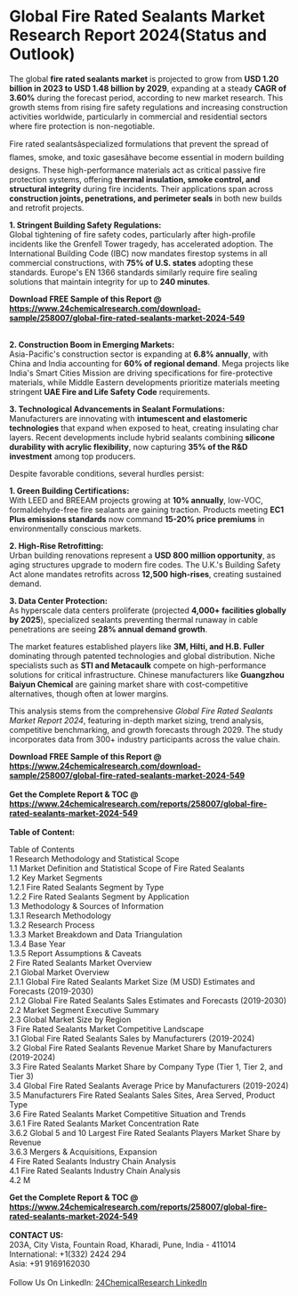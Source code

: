 <h1>Global Fire Rated Sealants Market Research Report 2024(Status and Outlook)</h1><p>The global <strong>fire rated sealants market</strong> is projected to grow from <strong>USD 1.20 billion in 2023 to USD 1.48 billion by 2029</strong>, expanding at a steady <strong>CAGR of 3.60%</strong> during the forecast period, according to new market research. This growth stems from rising fire safety regulations and increasing construction activities worldwide, particularly in commercial and residential sectors where fire protection is non-negotiable.</p><p>Fire rated sealantsâspecialized formulations that prevent the spread of flames, smoke, and toxic gasesâhave become essential in modern building designs. These high-performance materials act as critical passive fire protection systems, offering <strong>thermal insulation, smoke control, and structural integrity</strong> during fire incidents. Their applications span across <strong>construction joints, penetrations, and perimeter seals</strong> in both new builds and retrofit projects.</p><p><strong>1. Stringent Building Safety Regulations:</strong><br>
Global tightening of fire safety codes, particularly after high-profile incidents like the Grenfell Tower tragedy, has accelerated adoption. The International Building Code (IBC) now mandates firestop systems in all commercial constructions, with <strong>75% of U.S. states</strong> adopting these standards. Europe's EN 1366 standards similarly require fire sealing solutions that maintain integrity for up to <strong>240 minutes</strong>.</p><div><b>Download FREE Sample of this Report @ 
            <a href="https://www.24chemicalresearch.com/download-sample/258007/global-fire-rated-sealants-market-2024-549">
            https://www.24chemicalresearch.com/download-sample/258007/global-fire-rated-sealants-market-2024-549</a></b></div><br><p><strong>2. Construction Boom in Emerging Markets:</strong><br>
Asia-Pacific's construction sector is expanding at <strong>6.8% annually</strong>, with China and India accounting for <strong>60% of regional demand</strong>. Mega projects like India's Smart Cities Mission are driving specifications for fire-protective materials, while Middle Eastern developments prioritize materials meeting stringent <strong>UAE Fire and Life Safety Code</strong> requirements.</p><p><strong>3. Technological Advancements in Sealant Formulations:</strong><br>
Manufacturers are innovating with <strong>intumescent and elastomeric technologies</strong> that expand when exposed to heat, creating insulating char layers. Recent developments include hybrid sealants combining <strong>silicone durability with acrylic flexibility</strong>, now capturing <strong>35% of the R&amp;D investment</strong> among top producers.</p><p>Despite favorable conditions, several hurdles persist:</p><p><strong>1. Green Building Certifications:</strong><br>
With LEED and BREEAM projects growing at <strong>10% annually</strong>, low-VOC, formaldehyde-free fire sealants are gaining traction. Products meeting <strong>EC1 Plus emissions standards</strong> now command <strong>15-20% price premiums</strong> in environmentally conscious markets.</p><p><strong>2. High-Rise Retrofitting:</strong><br>
Urban building renovations represent a <strong>USD 800 million opportunity</strong>, as aging structures upgrade to modern fire codes. The U.K.'s Building Safety Act alone mandates retrofits across <strong>12,500 high-rises</strong>, creating sustained demand.</p><p><strong>3. Data Center Protection:</strong><br>
As hyperscale data centers proliferate (projected <strong>4,000+ facilities globally by 2025</strong>), specialized sealants preventing thermal runaway in cable penetrations are seeing <strong>28% annual demand growth</strong>.</p><p>The market features established players like <strong>3M, Hilti, and H.B. Fuller</strong> dominating through patented technologies and global distribution. Niche specialists such as <strong>STI and Metacaulk</strong> compete on high-performance solutions for critical infrastructure. Chinese manufacturers like <strong>Guangzhou Baiyun Chemical</strong> are gaining market share with cost-competitive alternatives, though often at lower margins.</p><p>This analysis stems from the comprehensive <em>Global Fire Rated Sealants Market Report 2024</em>, featuring in-depth market sizing, trend analysis, competitive benchmarking, and growth forecasts through 2029. The study incorporates data from 300+ industry participants across the value chain.</p><div><b>Download FREE Sample of this Report @ 
            <a href="https://www.24chemicalresearch.com/download-sample/258007/global-fire-rated-sealants-market-2024-549">
            https://www.24chemicalresearch.com/download-sample/258007/global-fire-rated-sealants-market-2024-549</a></b></div><br><div><b>Get the Complete Report & TOC @ 
            <a href="https://www.24chemicalresearch.com/reports/258007/global-fire-rated-sealants-market-2024-549">
            https://www.24chemicalresearch.com/reports/258007/global-fire-rated-sealants-market-2024-549</a></b></div><br>
            <b>Table of Content:</b><p>Table of Contents<br />
1 Research Methodology and Statistical Scope<br />
1.1 Market Definition and Statistical Scope of Fire Rated Sealants<br />
1.2 Key Market Segments<br />
1.2.1 Fire Rated Sealants Segment by Type<br />
1.2.2 Fire Rated Sealants Segment by Application<br />
1.3 Methodology & Sources of Information<br />
1.3.1 Research Methodology<br />
1.3.2 Research Process<br />
1.3.3 Market Breakdown and Data Triangulation<br />
1.3.4 Base Year<br />
1.3.5 Report Assumptions & Caveats<br />
2 Fire Rated Sealants Market Overview<br />
2.1 Global Market Overview<br />
2.1.1 Global Fire Rated Sealants Market Size (M USD) Estimates and Forecasts (2019-2030)<br />
2.1.2 Global Fire Rated Sealants Sales Estimates and Forecasts (2019-2030)<br />
2.2 Market Segment Executive Summary<br />
2.3 Global Market Size by Region<br />
3 Fire Rated Sealants Market Competitive Landscape<br />
3.1 Global Fire Rated Sealants Sales by Manufacturers (2019-2024)<br />
3.2 Global Fire Rated Sealants Revenue Market Share by Manufacturers (2019-2024)<br />
3.3 Fire Rated Sealants Market Share by Company Type (Tier 1, Tier 2, and Tier 3)<br />
3.4 Global Fire Rated Sealants Average Price by Manufacturers (2019-2024)<br />
3.5 Manufacturers Fire Rated Sealants Sales Sites, Area Served, Product Type<br />
3.6 Fire Rated Sealants Market Competitive Situation and Trends<br />
3.6.1 Fire Rated Sealants Market Concentration Rate<br />
3.6.2 Global 5 and 10 Largest Fire Rated Sealants Players Market Share by Revenue<br />
3.6.3 Mergers & Acquisitions, Expansion<br />
4 Fire Rated Sealants Industry Chain Analysis<br />
4.1 Fire Rated Sealants Industry Chain Analysis<br />
4.2 M</p><div><b>Get the Complete Report & TOC @ 
            <a href="https://www.24chemicalresearch.com/reports/258007/global-fire-rated-sealants-market-2024-549">
            https://www.24chemicalresearch.com/reports/258007/global-fire-rated-sealants-market-2024-549</a></b></div><br><b>CONTACT US:</b><br>
            203A, City Vista, Fountain Road, Kharadi, Pune, India - 411014<br>
            International: +1(332) 2424 294<br>
            Asia: +91 9169162030 <br><br>
            Follow Us On LinkedIn: <a href="https://www.linkedin.com/company/24chemicalresearch/">24ChemicalResearch LinkedIn</a>